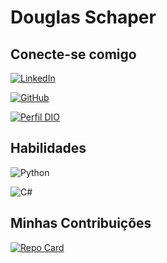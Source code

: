 # Douglas Schaper


## Conecte-se comigo
[![LinkedIn](https://img.shields.io/badge/LinkedIn-0077B5?style=for-the-badge&logo=linkedin&logoColor=white)](https://www.linkedin.com/public-profile/settings?lipi=urn%3Ali%3Apage%3Ad_flagship3_profile_self_edit_contact-info%3B1zu3uHtFRe%2BQfEKxuWffsw%3D%3D/in/SEUUSERNAME/)

[![GitHub](https://img.shields.io/badge/GitHub-000?style=for-the-badge&logo=github&logoColor=fff)](https://github.com/DouglasSchaper)

[![Perfil DIO](https://img.shields.io/badge/-Meu%20Perfil%20na%20DIO-30A3DC?style=for-the-badge)](https://www.dio.me/users/douglasschaper)


## Habilidades
![Python](https://img.shields.io/badge/Python-000?style=for-the-badge&logo=python&logoColor=fcc419)

![C#](https://img.shields.io/badge/CSharp-000?style=for-the-badge&logo=c-sharp&logoColor=823085)

## Minhas Contribuições
[![Repo Card](https://github-readme-stats.vercel.app/api/pin/?username=CristofferPeres&repo=dio-lab-open-source&bg_color=000&border_color=fff&show_icons=true&icon_color=fff&title_color=fff&text_color=fff)](https://github.com/CristofferPeres/dio-lab-open-source)
